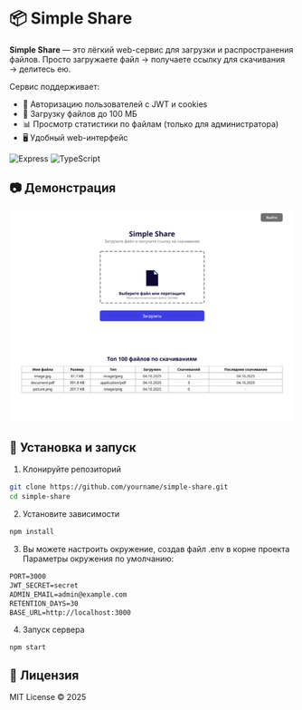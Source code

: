 # 📦 Simple Share

**Simple Share** — это лёгкий web-сервис для загрузки и распространения файлов.
Просто загружаете файл → получаете ссылку для скачивания → делитесь ею.

Сервис поддерживает:
- 🔐 Авторизацию пользователей с JWT и cookies
- 📂 Загрузку файлов до 100 МБ
- 📊 Просмотр статистики по файлам (только для администратора)
- 🖥 Удобный web-интерфейс

![Express](https://img.shields.io/badge/Express.js-000000?logo=express&logoColor=white&style=for-the-badge)
![TypeScript](https://shields.io/badge/TypeScript-3178C6?logo=TypeScript&logoColor=FFF&style=for-the-badge)

## 📷 Демонстрация

![Пример интерфейса](./assets/screenshot.png)

## 🚀 Установка и запуск

1. Клонируйте репозиторий
```bash
git clone https://github.com/yourname/simple-share.git
cd simple-share
```
2. Установите зависимости
```bash
npm install
```
3. Вы можете настроить окружение, создав файл .env в корне проекта<br>
Параметры окружения по умолчанию:
```.env
PORT=3000
JWT_SECRET=secret
ADMIN_EMAIL=admin@example.com
RETENTION_DAYS=30
BASE_URL=http://localhost:3000
```
4. Запуск сервера
```bash
npm start
```

## 📜 Лицензия
MIT License © 2025
